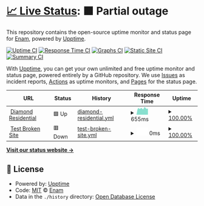 # [📈 Live Status](https://thatsenam.github.io/uptime): <!--live status--> **🟧 Partial outage**

This repository contains the open-source uptime monitor and status page for [Enam](enam.me), powered by [Upptime](https://github.com/upptime/upptime).

[![Uptime CI](https://github.com/thatsenam/uptime/workflows/Uptime%20CI/badge.svg)](https://github.com/thatsenam/uptime/actions?query=workflow%3A%22Uptime+CI%22)
[![Response Time CI](https://github.com/thatsenam/uptime/workflows/Response%20Time%20CI/badge.svg)](https://github.com/thatsenam/uptime/actions?query=workflow%3A%22Response+Time+CI%22)
[![Graphs CI](https://github.com/thatsenam/uptime/workflows/Graphs%20CI/badge.svg)](https://github.com/thatsenam/uptime/actions?query=workflow%3A%22Graphs+CI%22)
[![Static Site CI](https://github.com/thatsenam/uptime/workflows/Static%20Site%20CI/badge.svg)](https://github.com/thatsenam/uptime/actions?query=workflow%3A%22Static+Site+CI%22)
[![Summary CI](https://github.com/thatsenam/uptime/workflows/Summary%20CI/badge.svg)](https://github.com/thatsenam/uptime/actions?query=workflow%3A%22Summary+CI%22)

With [Upptime](https://upptime.js.org), you can get your own unlimited and free uptime monitor and status page, powered entirely by a GitHub repository. We use [Issues](https://github.com/thatsenam/uptime/issues) as incident reports, [Actions](https://github.com/thatsenam/uptime/actions) as uptime monitors, and [Pages](https://thatsenam.github.io/uptime) for the status page.

<!--start: status pages-->
<!-- This summary is generated by Upptime (https://github.com/upptime/upptime) -->
<!-- Do not edit this manually, your changes will be overwritten -->
<!-- prettier-ignore -->
| URL | Status | History | Response Time | Uptime |
| --- | ------ | ------- | ------------- | ------ |
| <img alt="" src="https://icons.duckduckgo.com/ip3/diamondresidential.com.ico" height="13"> [Diamond Residential](https://diamondresidential.com) | 🟩 Up | [diamond-residential.yml](https://github.com/thatsenam/uptime/commits/HEAD/history/diamond-residential.yml) | <details><summary><img alt="Response time graph" src="./graphs/diamond-residential/response-time-week.png" height="20"> 655ms</summary><br><a href="https://thatsenam.github.io/uptime/history/diamond-residential"><img alt="Response time 680" src="https://img.shields.io/endpoint?url=https%3A%2F%2Fraw.githubusercontent.com%2Fthatsenam%2Fuptime%2FHEAD%2Fapi%2Fdiamond-residential%2Fresponse-time.json"></a><br><a href="https://thatsenam.github.io/uptime/history/diamond-residential"><img alt="24-hour response time 687" src="https://img.shields.io/endpoint?url=https%3A%2F%2Fraw.githubusercontent.com%2Fthatsenam%2Fuptime%2FHEAD%2Fapi%2Fdiamond-residential%2Fresponse-time-day.json"></a><br><a href="https://thatsenam.github.io/uptime/history/diamond-residential"><img alt="7-day response time 655" src="https://img.shields.io/endpoint?url=https%3A%2F%2Fraw.githubusercontent.com%2Fthatsenam%2Fuptime%2FHEAD%2Fapi%2Fdiamond-residential%2Fresponse-time-week.json"></a><br><a href="https://thatsenam.github.io/uptime/history/diamond-residential"><img alt="30-day response time 652" src="https://img.shields.io/endpoint?url=https%3A%2F%2Fraw.githubusercontent.com%2Fthatsenam%2Fuptime%2FHEAD%2Fapi%2Fdiamond-residential%2Fresponse-time-month.json"></a><br><a href="https://thatsenam.github.io/uptime/history/diamond-residential"><img alt="1-year response time 680" src="https://img.shields.io/endpoint?url=https%3A%2F%2Fraw.githubusercontent.com%2Fthatsenam%2Fuptime%2FHEAD%2Fapi%2Fdiamond-residential%2Fresponse-time-year.json"></a></details> | <details><summary><a href="https://thatsenam.github.io/uptime/history/diamond-residential">100.00%</a></summary><a href="https://thatsenam.github.io/uptime/history/diamond-residential"><img alt="All-time uptime 99.96%" src="https://img.shields.io/endpoint?url=https%3A%2F%2Fraw.githubusercontent.com%2Fthatsenam%2Fuptime%2FHEAD%2Fapi%2Fdiamond-residential%2Fuptime.json"></a><br><a href="https://thatsenam.github.io/uptime/history/diamond-residential"><img alt="24-hour uptime 100.00%" src="https://img.shields.io/endpoint?url=https%3A%2F%2Fraw.githubusercontent.com%2Fthatsenam%2Fuptime%2FHEAD%2Fapi%2Fdiamond-residential%2Fuptime-day.json"></a><br><a href="https://thatsenam.github.io/uptime/history/diamond-residential"><img alt="7-day uptime 100.00%" src="https://img.shields.io/endpoint?url=https%3A%2F%2Fraw.githubusercontent.com%2Fthatsenam%2Fuptime%2FHEAD%2Fapi%2Fdiamond-residential%2Fuptime-week.json"></a><br><a href="https://thatsenam.github.io/uptime/history/diamond-residential"><img alt="30-day uptime 99.94%" src="https://img.shields.io/endpoint?url=https%3A%2F%2Fraw.githubusercontent.com%2Fthatsenam%2Fuptime%2FHEAD%2Fapi%2Fdiamond-residential%2Fuptime-month.json"></a><br><a href="https://thatsenam.github.io/uptime/history/diamond-residential"><img alt="1-year uptime 99.96%" src="https://img.shields.io/endpoint?url=https%3A%2F%2Fraw.githubusercontent.com%2Fthatsenam%2Fuptime%2FHEAD%2Fapi%2Fdiamond-residential%2Fuptime-year.json"></a></details>
| <img alt="" src="https://icons.duckduckgo.com/ip3/thissitedoesnotexist.koj.co.ico" height="13"> [Test Broken Site](https://thissitedoesnotexist.koj.co) | 🟥 Down | [test-broken-site.yml](https://github.com/thatsenam/uptime/commits/HEAD/history/test-broken-site.yml) | <details><summary><img alt="Response time graph" src="./graphs/test-broken-site/response-time-week.png" height="20"> 0ms</summary><br><a href="https://thatsenam.github.io/uptime/history/test-broken-site"><img alt="Response time 0" src="https://img.shields.io/endpoint?url=https%3A%2F%2Fraw.githubusercontent.com%2Fthatsenam%2Fuptime%2FHEAD%2Fapi%2Ftest-broken-site%2Fresponse-time.json"></a><br><a href="https://thatsenam.github.io/uptime/history/test-broken-site"><img alt="24-hour response time 0" src="https://img.shields.io/endpoint?url=https%3A%2F%2Fraw.githubusercontent.com%2Fthatsenam%2Fuptime%2FHEAD%2Fapi%2Ftest-broken-site%2Fresponse-time-day.json"></a><br><a href="https://thatsenam.github.io/uptime/history/test-broken-site"><img alt="7-day response time 0" src="https://img.shields.io/endpoint?url=https%3A%2F%2Fraw.githubusercontent.com%2Fthatsenam%2Fuptime%2FHEAD%2Fapi%2Ftest-broken-site%2Fresponse-time-week.json"></a><br><a href="https://thatsenam.github.io/uptime/history/test-broken-site"><img alt="30-day response time 0" src="https://img.shields.io/endpoint?url=https%3A%2F%2Fraw.githubusercontent.com%2Fthatsenam%2Fuptime%2FHEAD%2Fapi%2Ftest-broken-site%2Fresponse-time-month.json"></a><br><a href="https://thatsenam.github.io/uptime/history/test-broken-site"><img alt="1-year response time 0" src="https://img.shields.io/endpoint?url=https%3A%2F%2Fraw.githubusercontent.com%2Fthatsenam%2Fuptime%2FHEAD%2Fapi%2Ftest-broken-site%2Fresponse-time-year.json"></a></details> | <details><summary><a href="https://thatsenam.github.io/uptime/history/test-broken-site">100.00%</a></summary><a href="https://thatsenam.github.io/uptime/history/test-broken-site"><img alt="All-time uptime 100.00%" src="https://img.shields.io/endpoint?url=https%3A%2F%2Fraw.githubusercontent.com%2Fthatsenam%2Fuptime%2FHEAD%2Fapi%2Ftest-broken-site%2Fuptime.json"></a><br><a href="https://thatsenam.github.io/uptime/history/test-broken-site"><img alt="24-hour uptime 100.00%" src="https://img.shields.io/endpoint?url=https%3A%2F%2Fraw.githubusercontent.com%2Fthatsenam%2Fuptime%2FHEAD%2Fapi%2Ftest-broken-site%2Fuptime-day.json"></a><br><a href="https://thatsenam.github.io/uptime/history/test-broken-site"><img alt="7-day uptime 100.00%" src="https://img.shields.io/endpoint?url=https%3A%2F%2Fraw.githubusercontent.com%2Fthatsenam%2Fuptime%2FHEAD%2Fapi%2Ftest-broken-site%2Fuptime-week.json"></a><br><a href="https://thatsenam.github.io/uptime/history/test-broken-site"><img alt="30-day uptime 100.00%" src="https://img.shields.io/endpoint?url=https%3A%2F%2Fraw.githubusercontent.com%2Fthatsenam%2Fuptime%2FHEAD%2Fapi%2Ftest-broken-site%2Fuptime-month.json"></a><br><a href="https://thatsenam.github.io/uptime/history/test-broken-site"><img alt="1-year uptime 100.00%" src="https://img.shields.io/endpoint?url=https%3A%2F%2Fraw.githubusercontent.com%2Fthatsenam%2Fuptime%2FHEAD%2Fapi%2Ftest-broken-site%2Fuptime-year.json"></a></details>

<!--end: status pages-->

[**Visit our status website →**](https://thatsenam.github.io/uptime)

## 📄 License

- Powered by: [Upptime](https://github.com/upptime/upptime)
- Code: [MIT](./LICENSE) © [Enam](enam.me)
- Data in the `./history` directory: [Open Database License](https://opendatacommons.org/licenses/odbl/1-0/)

